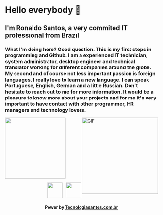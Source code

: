 <h1> Hello everybody 👋 </h1>
<h2> I'm Ronaldo Santos, a very commited IT professional from Brazil</h2>

<h3> What I'm doing here? Good question. This is my first steps in programming and Github. 
I am a experienced IT technician, system administrator, desktop engineer and technical translator working for different companies around the globe. My second and of course not less important passion is foreign languages. I really love to learn a new language. I can speak Portuguese, English, German and a little Russian. Don't hesitate to reach out to me for more information. It would be a pleasure to know more about your projects and for me it's very important to have  contact with other programmer, HR managers and technology lovers.

</h3>





<img align="right" alt="GIF" src="https://static.wixstatic.com/media/b7038a_de2812c0882f402792eb66ac2d473a42~mv2.png/v1/fill/w_157,h_70,al_c,q_85,usm_0.66_1.00_0.01,enc_auto/b7038a_de2812c0882f402792eb66ac2d473a42~mv2.png)](https://static.wixstatic.com/media/b7038a_de2812c0882f402792eb66ac2d473a42~mv2.png/v1/fill/w_157,h_70,al_c,q_85,usm_0.66_1.00_0.01,enc_auto/b7038a_de2812c0882f402792eb66ac2d473a42~mv2.png)https://static.wixstatic.com/media/b7038a_de2812c0882f402792eb66ac2d473a42~mv2.png/v1/fill/w_157,h_70,al_c,q_85,usm_0.66_1.00_0.01,enc_auto/b7038a_de2812c0882f402792eb66ac2d473a42~mv2.png" width="250"/>
<img src="https://static.wixstatic.com/media/b7038a_d86c08596f38477f8a02f7b4698aa241~mv2.png/v1/fill/w_389,h_528,al_c,q_85,usm_0.66_1.00_0.01,enc_auto/b7038a_d86c08596f38477f8a02f7b4698aa241~mv2.png" width="200"</>
<p align="right">
&nbsp; <a href="https://www.linkedin.com/in/tecnologiasantos/" target="_blank" rel="noopener noreferrer"><img src="https://img.icons8.com/plasticine/100/000000/linkedin.png" width="50" /></a>
&nbsp; <a href="mailto:ronaldo@tecnologiasantos.com.br" target="_blank" rel="noopener noreferrer"><img src="https://img.icons8.com/plasticine/100/000000/gmail.png"  width="50" /></a>
  
</p>
<h4 align="center" > Power by <a href="https://tecnologiasantos.com.br" target="_blank">Tecnologiasantos.com.br</a></h4>

